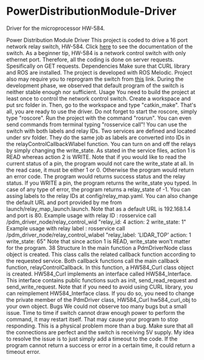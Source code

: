 # PowerDistributionModule-Driver
Driver for the microprocessor HW-584.

Power Distribution Module Driver
This project is coded to drive a 16 port network relay switch, HW-584. Click
[here](http://myosuploads3.banggood.com/products/20190218/20190218204717protocol.pdf) to
see the documentation of the switch.
As a beginner tip, HW-584 is a network control switch with only ethernet port. Therefore, all the
coding is done on server requests. Spesifically on GET requests.
Dependencies
Make sure that CURL library and ROS are installed. The project is developed with ROS Melodic.
Project also may require you to reprogram the switch from
[this](https://github.com/nielsonm236/NetMod-ServerApp) link. During the development phase,
we observed that default program of the switch is neither stable enough nor sufficient.
Usage
You need to build the project at least once to control the network control switch. Create a
workspace and put src folder in. Then, go to the workspace and type "catkin_make". That's all,
you are ready to use the driver. Do not forget to start the roscore, simply type "roscore". Run the
project with the command "rosrun". You can even send commands from terminal typing
"rosservice call"!
You can use the switch with both labels and relay IDs. Two services are defined and located under
srv folder. They do the same job as labels are converted into IDs in the
relayControlCallbackWlabel function. You can turn on and off the relays by simply changing the
write_state. As stated in the service files, action 1 is READ whereas action 2 is WRITE. Note that if
you would like to read the current status of a pin, the program would not care the write_state at
all. In the read case, it must be either 1 or 0. Otherwise the program would return an error code.
The program would returns success status and the relay status. If you WRITE a pin, the program
returns the write_state you typed. In case of any type of error, the program returns a relay_state
of -1.
You can assing labels to the relay IDs at config/relay_map.yaml. You can also change the default
URL and port provided by me from launch/relay_map_launch.launch. Note that as a default URL is
192.168.1.4 and port is 80.
Example usage with relay ID : rosservice call /pdm_driver_node/relay_control_wid "relay_id: 4
action: 2
write_state: 1"
Example usage with relay label : rosservice call /pdm_driver_node/relay_control_wlabel
"relay_label: 'LIDAR_TOP'
action: 1
write_state: 65"
Note that since action 1 is READ, write_state won't matter for the program. 
38
Structure
In the main function a PdmDriverNode class object is created. This class calls the related callback
function according to the requested service. Both callback functions call the main callback
function, relayControlCallback. In this function, a HW584_Curl class object is created. HW584_Curl
implements an interface called HW584_Interface. This interface contains public functions such as
init, send_read_request and send_write_request. Note that if you need to avoid using CURL
library, you can reimplement HW584_Interface class. If you do so, you need to change the private
member of the PdmDriver class, HW584_Curl hw584_curl_obj to your own object.
Bugs
We could not observe too many bugs but a small issue. Time to time if switch cannot draw
enough power to perform the command, it may restart itself. That may cause your program to
stop responding. This is a physical problem more than a bug. Make sure that all the connections
are perfect and the switch is receiving 5V supply. My idea to resolve the issue is to just simply
add a timeout to the code. If the program cannot return a success or error in a certain time, it
could return a timeout error.
